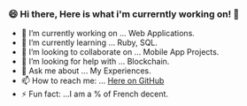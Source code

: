 ### 😄 Hi there, Here is what i'm currerntly working on! 👋


- 🔭 I’m currently working on ... Web Applications.
- 🌱 I’m currently learning ... Ruby, SQL. 
- 👯 I’m looking to collaborate on ... Mobile App Projects.
- 🤔 I’m looking for help with ... Blockchain.
- 💬 Ask me about ... My Experiences. 
- 📫 How to reach me: ... [Here on GitHub](https://github.com/iosvaldo)
- ⚡ Fun fact: ...I am a % of French decent. 
